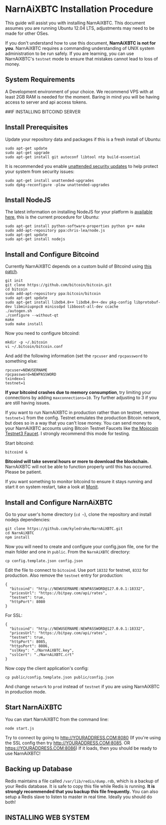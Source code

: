 # NarnAiXBTC Installation Procedure

This guide will assist you with installing NarnAiXBTC. This document assumes you are running Ubuntu 12.04 LTS, adjustments may need to be made for other OSes.

If you don't understand how to use this document, **NarnAiXBTC is not for you**. NarnAiXBTC requires a commanding understanding of UNIX system administration to be run safely. If you are learning, you can use NarnAiXBTC's `testnet` mode to ensure that mistakes cannot lead to loss of money.

## System Requirements

A Development environment of your choice.  We recommend VPS with at least 2GB RAM is needed for the moment. Baring in mind you will be having access to server and api access tokens.


##IF INSTALLING BITCOIND SERVER

## Install Prerequisites

Update your repository data and packages if this is a fresh install of Ubuntu:

```
sudo apt-get update
sudo apt-get upgrade
sudo apt-get install git autoconf libtool ntp build-essential
```

It is recommended you enable [unattended security updates](https://help.ubuntu.com/community/AutomaticSecurityUpdates) to help protect your system from security issues:

```
sudo apt-get install unattended-upgrades
sudo dpkg-reconfigure -plow unattended-upgrades
```

## Install NodeJS

The latest information on installing NodeJS for your platform is [available here](https://github.com/joyent/node/wiki/Installing-Node.js-via-package-manager), this is the current procedure for Ubuntu:

```
sudo apt-get install python-software-properties python g++ make
sudo add-apt-repository ppa:chris-lea/node.js
sudo apt-get update
sudo apt-get install nodejs
```

## Install and Configure Bitcoind

Currently NarnAiXBTC depends on a custom build of Bitcoind using [this patch](https://github.com/bitcoin/bitcoin/pull/2861).

```
git init
git clone https://github.com/bitcoin/bitcoin.git
cd bitcoin
sudo add-apt-repository ppa:bitcoin/bitcoin
sudo apt-get update
sudo apt-get install libdb4.8++ libdb4.8++-dev pkg-config libprotobuf-dev libminiupnpc8 minissdpd libboost-all-dev ccache
./autogen.sh
./configure --without-qt
make
sudo make install
```

Now you need to configure bitcoind:

```
mkdir -p ~/.bitcoin
vi ~/.bitcoin/bitcoin.conf
```

And add the following information (set the `rpcuser` and `rpcpassword` to something else:

```
rpcuser=NEWUSERNAME
rpcpassword=NEWPASSWORD
txindex=1
testnet=1
```

**If your bitcoind crashes due to memory consumption**, try limiting your connections by adding `maxconnections=10`. Try further adjusting to 3 if you are still having issues.

If you want to run NarnAiXBTC in production rather than on testnet, remove `testnet=1` from the config. Testnet emulates the production Bitcoin network, but does so in a way that you can't lose money. You can send money to your NarnAiXBTC accounts using Bitcoin Testnet Faucets like [the Mojocoin Testnet3 Faucet](http://faucet.xeno-genesis.com/). I strongly recommend this mode for testing.

Start bitcoind:

```
bitcoind &
```

**Bitcoind will take several hours or more to download the blockchain.** NarnAiXBTC will not be able to function properly until this has occurred. Please be patient.

If you want something to monitor bitcoind to ensure it stays running and start it on system restart, take a look at [Monit](http://mmonit.com/monit/).

## Install and Configure NarnAiXBTC

Go to your user's home directory (`cd ~`), clone the repository and install nodejs dependencies:

```
git clone https://github.com/kyledrake/NarnAiXBTC.git
cd NarnAiXBTC
npm install
```

Now you will need to create and configure your config.json file, one for the main folder and one in `public`. From the `NarnAiXBTC` directory:

```
cp config.template.json config.json
```

Edit the file to connect to `bitcoind`. Use port `18332` for testnet, `8332` for production. Also remove the `testnet` entry for production:

```
{
  "bitcoind": "http://NEWUSERNAME:NEWPASSWORD@127.0.0.1:18332",
  "pricesUrl": "https://bitpay.com/api/rates",
  "testnet": true,
  "httpPort": 8080
}
```

For SSL:

```
{
  "bitcoind": "http://NEWUSERNAME:NEWPASSWORD@127.0.0.1:18332",
  "pricesUrl": "https://bitpay.com/api/rates",
  "testnet": true,
  "httpPort": 8085,
  "httpsPort": 8086,
  "sslKey": "./NarnAiXBTC.key",
  "sslCert": "./NarnAiXBTC.crt"
}
```

Now copy the client application's config:

```
cp public/config.template.json public/config.json
```

And change `network` to `prod` instead of `testnet` if you are using NarnAiXBTC in production mode.

## Start NarnAiXBTC

You can start NarnAiXBTC from the command line:

```
node start.js
```


Try to connect by going to http://YOURADDRESS.COM:8080  (If you're using the SSL config then try  http://YOURADDRESS.COM:8085. OR https://YOURADDRESS.COM:8086) If it loads, then you should be ready to use NarnAiXBTC!

## Backing up Database

Redis maintains a file called `/var/lib/redis/dump.rdb`, which is a backup of your Redis database. It is safe to copy this file while Redis is running. **It is strongly recommended that you backup this file frequently.** You can also setup a Redis slave to listen to master in real time. Ideally you should do both!

## INSTALLING WEB SYSTEM
